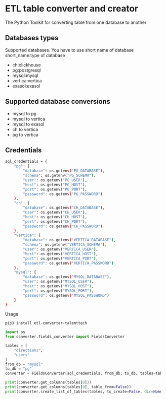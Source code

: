 ETL table converter and creator
==========

The Python Toolkit for converting table from one database to another

Databases types
-------------

Supported databases. You have to use short name of database
short_name:type of database 
* ch:clickhouse
* pg:postgresql
* mysql:mysql
* vertica:vertica
* exasol:exasol


Supported database conversions
-------------
* mysql to pg
* mysql to vertica
* mysql to exasol
* ch to vertica
* pg to vertica


Credentials
-------------
```sh
sql_credentials = {
    "pg": {
        "database": os.getenv("PG_DATABASE"),
        "schema": os.getenv("PG_SCHEMA"),
        "user": os.getenv("PG_USER"),
        "host": os.getenv("PG_HOST"),
        "port": os.getenv("PG_PORT"),
        "password": os.getenv("PG_PASSWORD")
    },
    "ch": {
        "database": os.getenv("CH_DATABASE"),
        "user": os.getenv("CH_USER"),
        "host": os.getenv("CH_HOST"),
        "port": os.getenv("CH_PORT"),
        "password": os.getenv("CH_PASSWORD")
    },
    "vertica": {
        "database": os.getenv("VERTICA_DATABASE"),
        "schema": os.getenv("VERTICA_SCHEMA"),
        "user": os.getenv("VERTICA_USER"),
        "host": os.getenv("VERTICA_HOST"),
        "port": os.getenv("VERTICA_PORT"),
        "password": os.getenv("VERTICA_PASSWORD")
    },
    "mysql": {
        "database": os.getenv("MYSQL_DATABASE"),
        "user": os.getenv("MYSQL_USER"),
        "host": os.getenv("MYSQL_HOST"),
        "port": os.getenv("MYSQL_PORT"),
        "password": os.getenv("MYSQL_PASSWORD")
    }
}
```

Usage
```sh
pip3 install etl-converter-talenttech
```

```python
import os
from converter.fields_converter import FieldsConverter

tables = [
    "directions",
    "users"
]
from_db = "mysql"
to_db = "pg"
converter = FieldsConverter(sql_credentials, from_db, to_db, tables=tables)

print(converter.get_columns(tables[0]))
print(converter.get_columns(tables[0], table_from=False))
print(converter.create_list_of_tables(tables, to_create=False, dir=None))